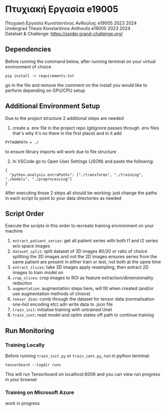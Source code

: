# Πτυχιακή Εργασία e19005
Πτυχιακή Εργασία Κωνσταντίνος Ανθούλης e19005 2023 2024 <br>
Undergrad Thesis Konstantinos Anthoulis e19005 2023 2024 <br> 
Datatset & Challenge: https://spider.grand-challenge.org/ <br>

## Dependencies
Before running the command below, after running terminal on your virtual environment of choice <br>
```
pip install -r requirements.txt
```
go in the file and remove the comment on the install you would like to perform depending on GPU/CPU setup <br>

## Additional Environment Setup
Due to the project structure 2 additional steps are needed <Br>
1) create a .env file in the project repo (gitignore passes through .env files that's why it's no there in the first place) and in it add
```
PYTHONPATH = ./
```
to ensure library imports will work due to file structure <br>

2) In VSCode go to Open User Settings (JSON) and paste the following:
```
{
  "python.analysis.extraPaths": ["./transforms", "./training", "./models", "./preprocessing"]
}

```
After executing those 2 steps all should be working: just change the paths in each script to point to your data directories as needed <Br>



## Script Order 
Execute the scripts in this order to recreate training environment on your machine
1) `extract_patient_series`: get all patient series with both t1 and t2 series w/o space images <br>
2) `dataset_split`: split dataset of 3D images 80/20 or ratio of choice <br>
splitting the 3D images and not the 2D images ensures series from the same patient are present in either train or test, not both at the same time<Br>
3) `extract_slices`: take 3D images apply resampling, then extract 2D images to train model on <br>
4) `crop_slices`: crop images to ROI as feature extraction/dimensionality reduction<br>
5) `augmentation`: augmentation steps here, will fill when created (and/or use augmentation methods of choice) <br>
6) `tensor_dims`: comb through the dataset for tensor data (normalisation one-hot encoding etc) adn write data to .json file <br>
7) `train_init`: initialise training with untrained Unet <br>
8) `train_cont`: read model and optim states off path to continue training <Br>

## Run Monitoring
### Training Locally
Before running `train_init.py` or `train_cont.py`, run in python terminal:
```
tensorboard --logdir runs
```
This will run Tensorboard on localhost:6006 and you can view run progress in your browser

### Training on Microsoft Azure
work in progress


